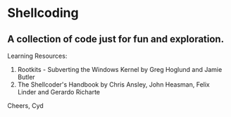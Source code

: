 Shellcoding
=======
A collection of code just for fun and exploration.
-----------

Learning Resources:
1. Rootkits - Subverting the Windows Kernel by Greg Hoglund and Jamie Butler
2. The Shellcoder's Handbook by Chris Ansley, John Heasman, Felix Linder and Gerardo Richarte

Cheers,
Cyd
